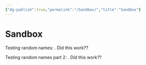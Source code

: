 ```yaml
---
{"dg-publish":true,"permalink":"/Sandbox/","title":"Sandbox"}
---
```



# Sandbox

Testing random names: <span class="randName"></span>. Did this work??

Testing random names part 2: <span class="randName"></span>. Did this work??
